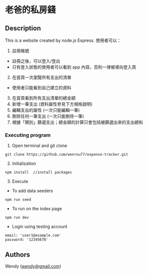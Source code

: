 # 老爸的私房錢

## Description

This is a website created by node.js Express. 
使用者可以：
1. 註冊帳號
- 註冊之後，可以登入/登出
- 只有登入狀態的使用者可以看到 app 內容，否則一律被導向登入頁
2. 在首頁一次瀏覽所有支出的清單
- 使用者只能看到自己建立的資料
3. 在首頁看到所有支出清單的總金額
4. 新增一筆支出 (資料屬性參見下方規格說明)
5. 編輯支出的屬性 (一次只能編輯一筆)
6. 刪除任何一筆支出 (一次只能刪除一筆)
7. 根據「類別」篩選支出；總金額的計算只會包括被篩選出來的支出總和

### Executing program

1. Open terminal and git clone
```
git clone https://github.com/wenrou77/expense-tracker.git
```

2. Initialization
```
npm install  //install packages
```

3. Execute
- To add data seeders
```
npm run seed
```

- To run on the index page
```
npm run dev
```
- Login using testing account
```
email: 'user1@example.com'
password: '12345678'
```

## Authors

Wendy (wendy@gmail.com)
